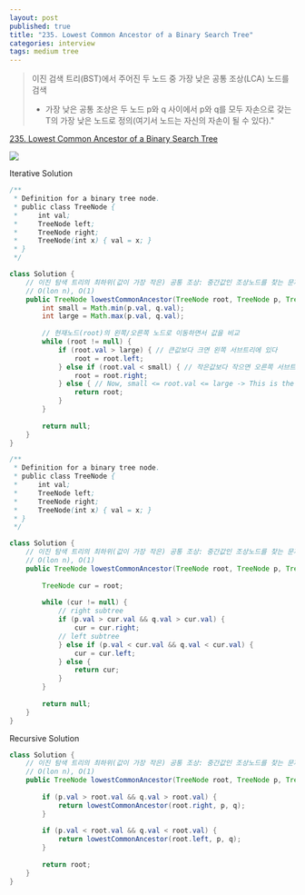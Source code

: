 ```yaml
---
layout: post
published: true
title: "235. Lowest Common Ancestor of a Binary Search Tree"
categories: interview
tags: medium tree
---
```


> 이진 검색 트리(BST)에서 주어진 두 노드 중 가장 낮은 공통 조상(LCA) 노드를 검색  
> - 가장 낮은 공통 조상은 두 노드 p와 q 사이에서 p와 q를 모두 자손으로 갖는 T의 가장 낮은 노드로 정의(여기서 노드는 자신의 자손이 될 수 있다)."

[235. Lowest Common Ancestor of a Binary Search Tree](https://leetcode.com/problems/lowest-common-ancestor-of-a-binary-search-tree/)

![](https://assets.leetcode.com/uploads/2018/12/14/binarysearchtree_improved.png)

Iterative Solution
```java
/**
 * Definition for a binary tree node.
 * public class TreeNode {
 *     int val;
 *     TreeNode left;
 *     TreeNode right;
 *     TreeNode(int x) { val = x; }
 * }
 */

class Solution {
    // 이진 탐색 트리의 최하위(값이 가장 작은) 공통 조상: 중간값인 조상노드를 찾는 문제이다.
    // O(lon n), O(1)
    public TreeNode lowestCommonAncestor(TreeNode root, TreeNode p, TreeNode q) {
        int small = Math.min(p.val, q.val);
        int large = Math.max(p.val, q.val);
        
        // 현재노드(root)의 왼쪽/오른쪽 노드로 이동하면서 값을 비교
        while (root != null) {
            if (root.val > large) { // 큰값보다 크면 왼쪽 서브트리에 있다 
                root = root.left;
            } else if (root.val < small) { // 작은값보다 작으면 오른쪽 서브트리에 있다.
                root = root.right;
            } else { // Now, small <= root.val <= large -> This is the LCA between p and q
                return root;
            }
        }
               
        return null;
    }
}
```

```java
/**
 * Definition for a binary tree node.
 * public class TreeNode {
 *     int val;
 *     TreeNode left;
 *     TreeNode right;
 *     TreeNode(int x) { val = x; }
 * }
 */

class Solution {
    // 이진 탐색 트리의 최하위(값이 가장 작은) 공통 조상: 중간값인 조상노드를 찾는 문제이다.
    // O(lon n), O(1)
    public TreeNode lowestCommonAncestor(TreeNode root, TreeNode p, TreeNode q) {
        
        TreeNode cur = root;
        
        while (cur != null) {
            // right subtree
            if (p.val > cur.val && q.val > cur.val) {
                cur = cur.right;
            // left subtree    
            } else if (p.val < cur.val && q.val < cur.val) {
                cur = cur.left;
            } else {
                return cur;
            }
        }
        
        return null;
    }
}
```

Recursive Solution
```java
class Solution {
    // 이진 탐색 트리의 최하위(값이 가장 작은) 공통 조상: 중간값인 조상노드를 찾는 문제이다.
    // O(lon n), O(1)
    public TreeNode lowestCommonAncestor(TreeNode root, TreeNode p, TreeNode q) {
        
        if (p.val > root.val && q.val > root.val) {
            return lowestCommonAncestor(root.right, p, q);
        }
        
        if (p.val < root.val && q.val < root.val) {
            return lowestCommonAncestor(root.left, p, q);
        }
        
        return root;
    }
}
```
